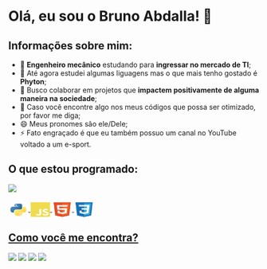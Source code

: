 # Olá, eu sou o Bruno Abdalla! 👋

## Informações sobre mim:
- 🔭 **Engenheiro mecânico** estudando para **ingressar no mercado de TI**;
- 🌱 Até agora estudei algumas liguagens mas o que mais tenho gostado é **Phyton**;
- 👯 Busco colaborar em projetos que **impactem positivamente de alguma maneira na sociedade**; 
- 🤔 Caso você encontre algo nos meus códigos que possa ser otimizado, por favor me diga;
- 😄 Meus pronomes são ele/Dele;
- ⚡ Fato engraçado é que eu também possuo um canal no YouTube voltado a um e-sport.

## O que estou programado: 
<div align="left">
  <a href="https://github.com/BrunoAbdalla">
  <img height="180em" src="https://github-readme-stats.vercel.app/api/top-langs/?username=BrunoAbdalla&layout=compact&langs_count=7&theme=dracula"/>
</div>

<div style="display: inline_block" align="left"><br>
  <img align="center" alt="Bruno-Python" height="30" width="40" src="https://raw.githubusercontent.com/devicons/devicon/master/icons/python/python-original.svg">
  <img align="center" alt="Bruno-Js" height="30" width="40" src="https://raw.githubusercontent.com/devicons/devicon/master/icons/javascript/javascript-plain.svg">
  <img align="center" alt="Bruno-HTML" height="30" width="40" src="https://raw.githubusercontent.com/devicons/devicon/master/icons/html5/html5-original.svg">
  <img align="center" alt="Bruno-CSS" height="30" width="40" src="https://raw.githubusercontent.com/devicons/devicon/master/icons/css3/css3-original.svg">
</div>

  ## Como você me encontra?
<div align="left">
<a href="https://www.linkedin.com/in/brunoabdalla" target="_blank"><img src="https://img.shields.io/badge/-LinkedIn-%230077B5?style=for-the-badge&logo=linkedin&logoColor=white" target="_blank"></a>
<a href = "mailto:eng.bruno.abdalla@gmail.com"><img src="https://img.shields.io/badge/Gmail-D14836?style=for-the-badge&logo=gmail&logoColor=white"></a>
<a href = "https://www.instagram.com/bruno_abdalla_/"><img src="https://img.shields.io/badge/Instagram-E4405F?style=for-the-badge&logo=instagram&logoColor=white"></a>
<a href = "https://www.facebook.com/bruno.abdalla.14/"><img src="https://img.shields.io/badge/Facebook-1877F2?style=for-the-badge&logo=facebook&logoColor=white"></a>
</div>
